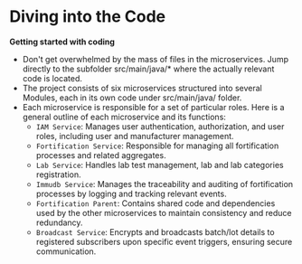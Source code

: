 # Diving into the Code

**Getting started with coding**

* Don't get overwhelmed by the mass of files in the microservices. Jump directly to the subfolder src/main/java/\* where the actually relevant code is located.
* The project consists of six microservices structured into several Modules, each in its own code under src/main/java/ folder.
* Each microservice is responsible for a set of particular roles. Here is a general outline of each microservice and its functions:
  * `IAM Service`: Manages user authentication, authorization, and user roles, including user and manufacturer management.
  * `Fortification Service`: Responsible for managing all fortification processes and related aggregates.
  * `Lab Service`: Handles lab test management, lab and lab categories registration.
  * `Immudb Service`: Manages the traceability and auditing of fortification processes by logging and tracking relevant events.
  * `Fortification Parent`: Contains shared code and dependencies used by the other microservices to maintain consistency and reduce redundancy.
  * `Broadcast Service`: Encrypts and broadcasts batch/lot details to registered subscribers upon specific event triggers, ensuring secure communication.
